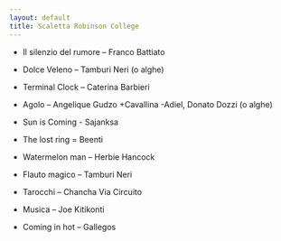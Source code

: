 ```yaml
---
layout: default
title: Scaletta Robinson College
---
```



- Il silenzio del rumore – Franco Battiato

- Dolce Veleno – Tamburi Neri (o alghe)

- Terminal Clock – Caterina Barbieri 

- Agolo – Angelique Gudzo +Cavallina -Adiel, Donato Dozzi (o alghe)

- Sun is Coming - Sajanksa 

- The lost ring = Beenti

- Watermelon man – Herbie Hancock

- Flauto magico – Tamburi Neri

- Tarocchi – Chancha Via Circuito

- Musica – Joe Kitikonti

- Coming in hot – Gallegos


